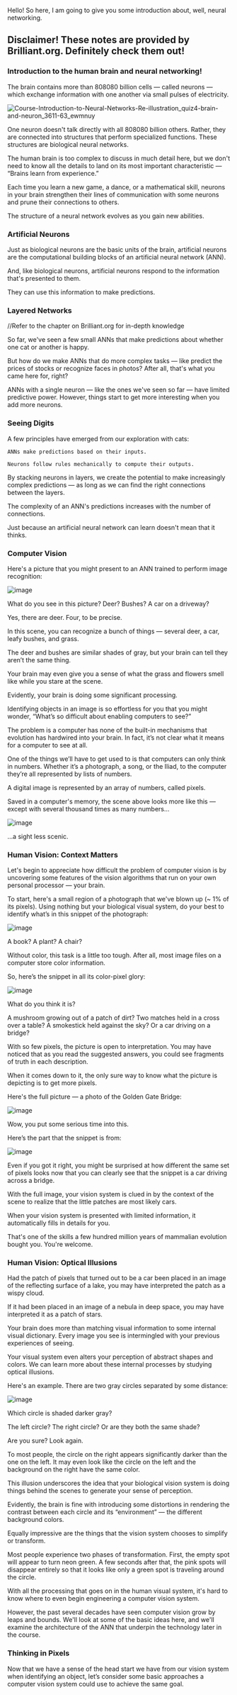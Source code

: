 Hello! So here, I am going to give you some introduction about, well, neural networking. 

## Disclaimer! These notes are provided by Brilliant.org. Definitely check them out!

### Introduction to the human brain and neural networking!
The brain contains more than 808080 billion cells — called neurons — which exchange information with one another via small pulses of electricity.

![Course-Introduction-to-Neural-Networks-Re-illustration_quiz4-brain-and-neuron_3611-63_ewmnuy](https://github.com/captLinuxYT/artificialIntelligence/assets/132283907/c1a924ee-8240-4997-aadb-974188fa0c54)

One neuron doesn't talk directly with all 808080 billion others. Rather, they are connected into structures that perform specialized functions. These structures are biological neural networks.

The human brain is too complex to discuss in much detail here, but we don't need to know all the details to land on its most important characteristic — “Brains learn from experience.”

Each time you learn a new game, a dance, or a mathematical skill, neurons in your brain strengthen their lines of communication with some neurons and prune their connections to others.

The structure of a neural network evolves as you gain new abilities.

### Artificial Neurons

Just as biological neurons are the basic units of the brain, artificial neurons are the computational building blocks of an artificial neural network (ANN).

And, like biological neurons, artificial neurons respond to the information that's presented to them.

They can use this information to make predictions. 

### Layered Networks

//Refer to the chapter on Brilliant.org for in-depth knowledge

So far, we've seen a few small ANNs that make predictions about whether one cat or another is happy.

But how do we make ANNs that do more complex tasks — like predict the prices of stocks or recognize faces in photos? After all, that's what you came here for, right?

ANNs with a single neuron — like the ones we've seen so far — have limited predictive power. However, things start to get more interesting when you add more neurons.

### Seeing Digits

A few principles have emerged from our exploration with cats:

    ANNs make predictions based on their inputs.

    Neurons follow rules mechanically to compute their outputs.

By stacking neurons in layers, we create the potential to make increasingly complex predictions — as long as we can find the right connections between the layers.

The complexity of an ANN's predictions increases with the number of connections.

Just because an artificial neural network can learn doesn't mean that it thinks. 

### Computer Vision

Here's a picture that you might present to an ANN trained to perform image recognition:

![image](https://github.com/captLinuxYT/artificialIntelligence/assets/132283907/21e9a50e-25b2-45a4-a07c-5e190bfc8818)

What do you see in this picture? Deer? Bushes? A car on a driveway? 

Yes, there are deer. Four, to be precise.

In this scene, you can recognize a bunch of things — several deer, a car, leafy bushes, and grass.

The deer and bushes are similar shades of gray, but your brain can tell they aren’t the same thing. 

Your brain may even give you a sense of what the grass and flowers smell like while you stare at the scene.

Evidently, your brain is doing some significant processing. 

Identifying objects in an image is so effortless for you that you might wonder, “What’s so difficult about enabling computers to see?”

The problem is a computer has none of the built-in mechanisms that evolution has hardwired into your brain. In fact, it’s not clear what it means for a computer to see at all.

One of the things we’ll have to get used to is that computers can only think in numbers. Whether it’s a photograph, a song, or the Iliad, to the computer they’re all represented by lists of numbers. 

A digital image is represented by an array of numbers, called pixels.

Saved in a computer's memory, the scene above looks more like this — except with several thousand times as many numbers…

![image](https://github.com/captLinuxYT/artificialIntelligence/assets/132283907/efe42f94-b96f-4c0c-9a23-4cce40612ea5)

…a sight less scenic. 

### Human Vision: Context Matters

Let's begin to appreciate how difficult the problem of computer vision is by uncovering some features of the vision algorithms that run on your own personal processor — your brain.

To start, here's a small region of a photograph that we've blown up (~ 1% of its pixels). Using nothing but your biological visual system, do your best to identify what’s in this snippet of the photograph:

![image](https://github.com/captLinuxYT/artificialIntelligence/assets/132283907/28d35d26-5296-4511-8490-f96e758c341c)

A book? A plant? A chair? 

Without color, this task is a little too tough. After all, most image files on a computer store color information.

So, here’s the snippet in all its color-pixel glory:

![image](https://github.com/captLinuxYT/artificialIntelligence/assets/132283907/b742cf74-877f-4f23-826a-b791e8984d84)

What do you think it is?

A mushroom growing out of a patch of dirt? Two matches held in a cross over a table? A smokestick held against the sky? Or a car driving on a bridge?

With so few pixels, the picture is open to interpretation. You may have noticed that as you read the suggested answers, you could see fragments of truth in each description. 

When it comes down to it, the only sure way to know what the picture is depicting is to get more pixels.

Here's the full picture — a photo of the Golden Gate Bridge:

![image](https://github.com/captLinuxYT/artificialIntelligence/assets/132283907/e5f8c7eb-8915-4f7c-848e-fe42172d3654)

Wow, you put some serious time into this.

Here’s the part that the snippet is from:

![image](https://github.com/captLinuxYT/artificialIntelligence/assets/132283907/ae59dcae-b7d8-4a8b-8fb1-4ffa44122ded)

Even if you got it right, you might be surprised at how different the same set of pixels looks now that you can clearly see that the snippet is a car driving across a bridge.

With the full image, your vision system is clued in by the context of the scene to realize that the little patches are most likely cars.

When your vision system is presented with limited information, it automatically fills in details for you.

That's one of the skills a few hundred million years of mammalian evolution bought you. You're welcome.

### Human Vision: Optical Illusions

Had the patch of pixels that turned out to be a car been placed in an image of the reflecting surface of a lake, you may have interpreted the patch as a wispy cloud.

If it had been placed in an image of a nebula in deep space, you may have interpreted it as a patch of stars.

Your brain does more than matching visual information to some internal visual dictionary. Every image you see is intermingled with your previous experiences of seeing. 

Your visual system even alters your perception of abstract shapes and colors. We can learn more about these internal processes by studying optical illusions.

Here's an example. There are two gray circles separated by some distance:

![image](https://github.com/captLinuxYT/artificialIntelligence/assets/132283907/954a09c3-7e60-4bad-8a8c-33cee5e2560a)

Which circle is shaded darker gray?

The left circle? The right circle? Or are they both the same shade?

Are you sure? Look again.

To most people, the circle on the right appears significantly darker than the one on the left. It may even look like the circle on the left and the background on the right have the same color.

This illusion underscores the idea that your biological vision system is doing things behind the scenes to generate your sense of perception.

Evidently, the brain is fine with introducing some distortions in rendering the contrast between each circle and its “environment” — the different background colors.

Equally impressive are the things that the vision system chooses to simplify or transform.

Most people experience two phases of transformation. First, the empty spot will appear to turn neon green. A few seconds after that, the pink spots will disappear entirely so that it looks like only a green spot is traveling around the circle.

With all the processing that goes on in the human visual system, it's hard to know where to even begin engineering a computer vision system.

However, the past several decades have seen computer vision grow by leaps and bounds. We'll look at some of the basic ideas here, and we'll examine the architecture of the ANN that underpin the technology later in the course.

### Thinking in Pixels

Now that we have a sense of the head start we have from our vision system when identifying an object, let’s consider some basic approaches a computer vision system could use to achieve the same goal. 
